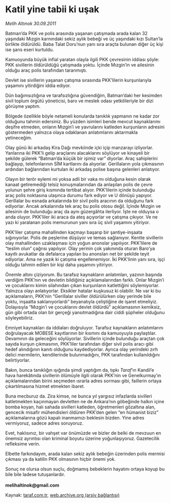 # Katil yine tabii ki uşak

*Melih Altınok 30.09.2011*

<div class="yazi"><p>Batman’da PKK ve polis arasında yaşanan çatışmada arada kalan 32 yaşındaki Mızgin karnındaki sekiz aylık bebeği ve üç yaşındaki kızı Sultan’la birlikte öldürüldü. Baba Talat Doru’nun yanı sıra araçta bulunan diğer üç kişi ise şans eseri kurtuldu.</p>
<p>Kamuoyunda büyük infial yaratan olayla ilgili PKK çevresinin iddiası şöyle: PKK sivillerin öldürüldüğü çatışmada yoktu. İçinde Mızgin’in ve ailesinin olduğu araç polis tarafından taranmıştı. </p>
<p>Devlet ise sivillerin yaşanan çatışma sırasında PKK’lilerin kurşunlarıyla yaşamını yitirdiğini iddia ediyor.</p>
<p>Dün bağımsızlığına ve tarafsızlığına güvendiğim, Batman’daki her kesimden sivil toplum örgütü yöneticisi, baro ve meslek odası yetkilileriyle bir dizi görüşme yaptım.</p>
<p>Bölgede özellikle böyle netameli konularda tanıklık yapmanın ne kadar zor olduğunu tahmin edersiniz. Bu yüzden isimleri bende mevcut kaynaklarımı deşifre etmeden, onların Mızgin’i ve yavrularını katleden kurşunların adresini göstermeden yalnızca olaya odaklanan anlatımlarını aktarmakla yetineceğim.</p>
<p>Olay günü iki arkadaş Kira Dağı mevkiinde içki içip manzarayı izliyorlar. Yanlarına iki PKK’li gelip araçlarını alacaklarını söylüyor ve kinayeli bir şekilde gülerek “Batman’da küçük bir işimiz var” diyorlar. Araç sahiplerini bağlayıp, telefonlarının SİM kartlarını da alıyorlar. Gerillaların yola çıkmasının ardından bağlarından kurtulan iki arkadaş polise başına gelenleri anlatıyor. </p>
<p>Olayın bir terör eylemi mi yoksa adli bir vaka mı olduğuna kesin olarak kanaat getiremediği telsiz konuşmalarından da anlaşılan polis de çevre yolunun şehre giriş kısmında tertibat alıyor. PKK’lilerin içinde bulunduğu araç polis noktasına ulaşınca durumu fark ediyor ve U dönüşü yapıyor. Gerillalar bu esnada arkalarında bir sivil polis aracının da olduğunu fark ediyorlar. Ancak arkalarında tek araç bu polis otosu değil. İçinde Mızgin ve ailesinin de bulunduğu araç da aynı güzergâhta ilerliyor. İşte ne olduysa o anda oluyor. PKK’liler iki araca da ateş açıyorlar ve çatışma çıkıyor. Ve ne yazı ki yaralanan polis memurunun yanı sıra üç sivil yaşamını yitiriyor.</p>
<p>PKK’liler çatışma mahallinden kaçmayı başarıp bir şantiye-inşaata sığınıyorlar. Polis de peşlerine düşüyor ve temas sağlanıyor. Kentte sivillerin olay mahallinden uzaklaşması için yoğun anonslar yapılıyor. PKK’lilere de “teslim olun” çağrısı yapılıyor. Olay yerinin çok yakınında oturan Baro’ya kayıtlı avukatlar da defalarca yapılan bu anonsları net bir şekilde teyit ediyorlar. Ama ne yazık ki çatışma engellenemiyor. İki PKK’linin yanı sıra, işçi olduğu tahmin edilen bir kişi daha yaşamını yitiriyor.</p>
<p>Önemle altını çiziyorum. Bu tarafsız kaynakların anlatımları, yazının başında verdiğim PKK’nın ve devletin bildiğiniz açıklamalarından farklı. Onlar Mızgin’i ve çocuklarını kimin silahından çıkan kurşunların katlettiğini söylemiyorlar. Yalnızca olayı anlatıyorlar. Eksikler hatalar kuşkusuz ki olabilir. Ne var ki bu açıklamaların, PKK’nin “Gerillalar siviller öldürülürken olay yerinde bile yoktu, inşaatta saklanıyorlardı” beyanatıyla çeliştiğine de işaret etmeliyiz. Dolayısıyla “Mızgin’i ve çocuklarını devlet öldürdü” açıklamasının kemiksiz, gün gibi ortada olan bir gerçeği yansıtmadığına dair ciddi şüpheler olduğunu söyleyebiliriz.</p>
<p>Emniyet kaynakları da iddiaları doğruluyor. Tarafsız kaynakların anlatımlarını doğrulayacak MOBESE kayıtlarının bir kısmını da kamuoyuyla paylaştılar. Devamının da geleceğini söylüyorlar. Sivillerin içinde bulunduğu araçtan çok sayıda kurşun çıkmasının, PKK’liler tarafından diğer sivil polis aracı gibi hedef alındığının kanıtı olduğunu kaydediyorlar. Ayrıca olay yerindeki zırh delici mermilerin, kendilerinde bulunmadığını, PKK tarafından kullanıldığını belirtiyorlar.</p>
<p>Bakın, bunca tanıklığın ışığında şimdi yaptığım da, tıpkı <i>Taraf</i>’ın Kandil’e hava harekâtında sivillerin ölümüyle ilgili olarak PKK’nin ve Genelkurmay’ın açıklamalarından birini seçmeden ısrarla adres sorması gibi, faillerin ortaya çıkartılmasına hizmet etmekten ibaret.</p>
<p>Buna mecburuz da. Zira kimse, ne bunca yıl yargısız infazlarda sivilleri katletmekten kaçınmayan devletten ne de Ankara’nın göbeğinde halkın içine bomba koyan, halı sahada sivilleri katleden, öğretmenleri gözaltına alan, gencecik misafir mühendisleri öldüren PKK’den gelen “en hümanist biziz” açıklamalarına gözü kapalı inanmamızı beklesin bizden. Yine adres vermiyoruz, sadece adres soruyoruz.</p>
<p>Evet, haklısınız, bir vahşet var önümüzde ve bizler de belki de mevzuun en önemsiz ayrıntısı olan kriminal boyutu üzerine yoğunlaşıyoruz. Gazetecilik refleksime verin. </p>
<p>Elbette farkındayım, arada kalan sekiz aylık bebeğin üzerinden polis mermisi çıkması ya da katilin PKK olmasının hiçbir önemi yok. </p>
<p>Sonuç ne olursa olsun suçlu, doğmamış bebeklerin hayatını ortaya koyup bu bile bile ladese tutuşanlardır.<br/><br/><b>melihaltinok@gmail.com</b></p>
</div>

Kaynak: [taraf.com.tr](http://www.taraf.com.tr/melih-altinok/makale-katil-yine-tabii-ki-usak.htm), [web.archive.org (arşiv bağlantısı)](http://web.archive.org/web/20130911212123/http://www.taraf.com.tr/melih-altinok/makale-katil-yine-tabii-ki-usak.htm)
